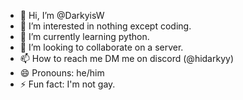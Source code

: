- 👋 Hi, I’m @DarkyisW
- 👀 I’m interested in nothing except coding.
- 🌱 I’m currently learning python.
- 💞️ I’m looking to collaborate on a server.
- 📫 How to reach me DM me on discord (@hidarkyy)
- 😄 Pronouns: he/him
- ⚡ Fun fact: I'm not gay.

<!---
DarkyisW/DarkyisW is a ✨ special ✨ repository because its `README.md` (this file) appears on your GitHub profile.
You can click the Preview link to take a look at your changes.
--->
